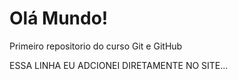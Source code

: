 # Olá Mundo!
 Primeiro repositorio do curso Git e GitHub

ESSA LINHA EU ADCIONEI DIRETAMENTE NO SITE...
